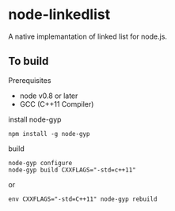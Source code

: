 node-linkedlist
======

A native implemantation of linked list for node.js. 

## To build

Prerequisites

* node v0.8 or later
* GCC (C++11 Compiler)

install node-gyp 
   
    npm install -g node-gyp

build

    node-gyp configure
    node-gyp build CXXFLAGS="-std=c++11"

or

    env CXXFLAGS="-std=C++11" node-gyp rebuild
